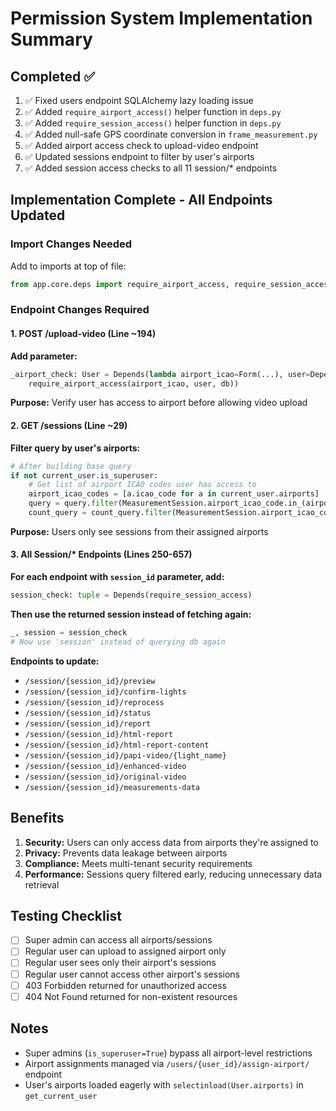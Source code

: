 # Permission System Implementation Summary

## Completed ✅
1. ✅ Fixed users endpoint SQLAlchemy lazy loading issue
2. ✅ Added `require_airport_access()` helper function in `deps.py`
3. ✅ Added `require_session_access()` helper function in `deps.py`
4. ✅ Added null-safe GPS coordinate conversion in `frame_measurement.py`
5. ✅ Added airport access check to upload-video endpoint
6. ✅ Updated sessions endpoint to filter by user's airports
7. ✅ Added session access checks to all 11 session/* endpoints

## Implementation Complete - All Endpoints Updated

### Import Changes Needed
Add to imports at top of file:
```python
from app.core.deps import require_airport_access, require_session_access
```

### Endpoint Changes Required

#### 1. POST /upload-video (Line ~194)
**Add parameter:**
```python
_airport_check: User = Depends(lambda airport_icao=Form(...), user=Depends(get_current_user), db=Depends(get_db):
    require_airport_access(airport_icao, user, db))
```
**Purpose:** Verify user has access to airport before allowing video upload

#### 2. GET /sessions (Line ~29)
**Filter query by user's airports:**
```python
# After building base query
if not current_user.is_superuser:
    # Get list of airport ICAO codes user has access to
    airport_icao_codes = [a.icao_code for a in current_user.airports]
    query = query.filter(MeasurementSession.airport_icao_code.in_(airport_icao_codes))
    count_query = count_query.filter(MeasurementSession.airport_icao_code.in_(airport_icao_codes))
```
**Purpose:** Users only see sessions from their assigned airports

#### 3. All Session/* Endpoints (Lines 250-657)
**For each endpoint with `session_id` parameter, add:**
```python
session_check: tuple = Depends(require_session_access)
```
**Then use the returned session instead of fetching again:**
```python
_, session = session_check
# Now use 'session' instead of querying db again
```

**Endpoints to update:**
- `/session/{session_id}/preview`
- `/session/{session_id}/confirm-lights`
- `/session/{session_id}/reprocess`
- `/session/{session_id}/status`
- `/session/{session_id}/report`
- `/session/{session_id}/html-report`
- `/session/{session_id}/html-report-content`
- `/session/{session_id}/papi-video/{light_name}`
- `/session/{session_id}/enhanced-video`
- `/session/{session_id}/original-video`
- `/session/{session_id}/measurements-data`

## Benefits
1. **Security:** Users can only access data from airports they're assigned to
2. **Privacy:** Prevents data leakage between airports
3. **Compliance:** Meets multi-tenant security requirements
4. **Performance:** Sessions query filtered early, reducing unnecessary data retrieval

## Testing Checklist
- [ ] Super admin can access all airports/sessions
- [ ] Regular user can upload to assigned airport only
- [ ] Regular user sees only their airport's sessions
- [ ] Regular user cannot access other airport's sessions
- [ ] 403 Forbidden returned for unauthorized access
- [ ] 404 Not Found returned for non-existent resources

## Notes
- Super admins (`is_superuser=True`) bypass all airport-level restrictions
- Airport assignments managed via `/users/{user_id}/assign-airport/` endpoint
- User's airports loaded eagerly with `selectinload(User.airports)` in `get_current_user`
